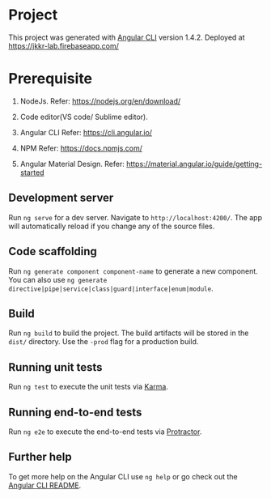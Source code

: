 # Project

This project was generated with [Angular CLI](https://github.com/angular/angular-cli) version 1.4.2.
Deployed at https://jkkr-lab.firebaseapp.com/
# Prerequisite 
1) NodeJs.
    Refer: https://nodejs.org/en/download/
2) Code editor(VS code/ Sublime editor).

3) Angular CLI
    Refer: https://cli.angular.io/
4) NPM
    Refer: https://docs.npmjs.com/ 
5) Angular Material Design.
   Refer:  https://material.angular.io/guide/getting-started

## Development server

Run `ng serve` for a dev server. Navigate to `http://localhost:4200/`. The app will automatically reload if you change any of the source files.

## Code scaffolding

Run `ng generate component component-name` to generate a new component. You can also use `ng generate directive|pipe|service|class|guard|interface|enum|module`.

## Build

Run `ng build` to build the project. The build artifacts will be stored in the `dist/` directory. Use the `-prod` flag for a production build.

## Running unit tests

Run `ng test` to execute the unit tests via [Karma](https://karma-runner.github.io).

## Running end-to-end tests

Run `ng e2e` to execute the end-to-end tests via [Protractor](http://www.protractortest.org/).

## Further help

To get more help on the Angular CLI use `ng help` or go check out the [Angular CLI README](https://github.com/angular/angular-cli/blob/master/README.md).
